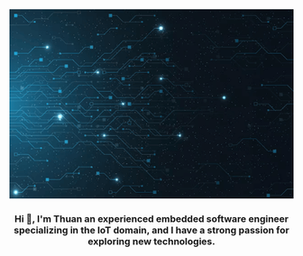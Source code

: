 <a href="https://github.com/thuan1091996">
    <img src="https://github.com/thuan1091996/thuan1091996/blob/main/images/preview.png" alt="MasterHead">
</a>
<h3 align="center">Hi 👋, I'm Thuan an experienced embedded software engineer specializing in the IoT domain, and I have a strong passion for exploring new technologies.
